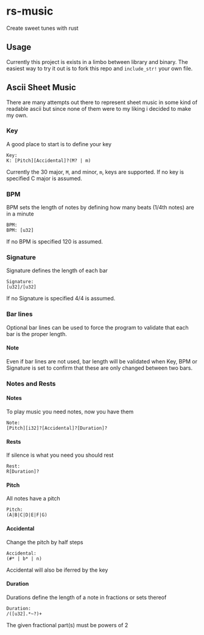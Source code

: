 # rs-music

Create sweet tunes with rust

## Usage 
Currently this project is exists in a limbo between library and binary. The easiest way to try it out is to fork this repo and `include_str!` your own file.

## Ascii Sheet Music
There are many attempts out there to represent sheet music in some kind of readable ascii but since none of them were to my liking i decided to make my own.

### Key
A good place to start is to define your key
```
Key:
K: [Pitch][Accidental]?(M? | m)
```
Currently the 30 major, `M`, and minor, `m`, keys are supported.
If no key is specified C major is assumed.

### BPM
BPM sets the length of notes by defining how many beats (1/4th notes) are in a minute
```
BPM:
BPM: [u32]
```
If no BPM is specified 120 is assumed.

### Signature
Signature defines the length of each bar
```
Signature:
[u32]/[u32]
```
If no Signature is specified 4/4 is assumed.

### Bar lines
Optional bar lines can be used to force the program to validate that each bar is the proper length.

#### Note
Even if bar lines are not used, bar length will be validated when Key, BPM or Signature is set to confirm that these are only changed between two bars.

### Notes and Rests

#### Notes
To play music you need notes, now you have them
```
Note:
[Pitch][i32]?[Accidental]?[Duration]?
```

#### Rests
If silence is what you need you should rest
```
Rest:
R[Duration]?
```

#### Pitch
All notes have a pitch
```
Pitch:
(A|B|C|D|E|F|G)
```

#### Accidental
Change the pitch by half steps
```
Accidental:
(#* | b* | n)
```
Accidental will also be iferred by the key

#### Duration
Durations define the length of a note in fractions or sets thereof
```
Duration:
/([u32].*~?)+
```
The given fractional part(s) must be powers of 2
